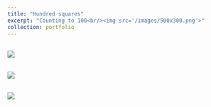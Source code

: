 ```yaml
---
title: "Hundred squares"
excerpt: "Counting to 100<br/><img src='/images/500x300.png'>"
collection: portfolio
---
```


 <br/><img src='/images/500x300.png'>

<br/><img src='/images/500x300.png'>

<br/><img src='/images/500x300.png'>
